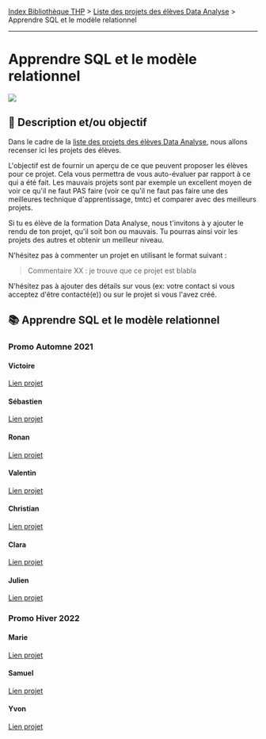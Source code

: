 [Index Bibliothèque THP](https://github.com/TheHackingProject/bibliotheque-THP) > [Liste des projets des élèves Data Analyse](https://github.com/TheHackingProject/bibliotheque-THP/blob/master/notes/liste_projets_data_analyse.md) > Apprendre SQL et le modèle relationnel

___

# Apprendre SQL et le modèle relationnel

![](https://picsum.photos/1024/400)

## 📄 Description et/ou objectif
Dans le cadre de la [liste des projets des élèves Data Analyse](https://github.com/TheHackingProject/bibliotheque-THP/blob/master/notes/liste_projets_data_analyse.md), nous allons recenser ici les projets des élèves.

L'objectif est de fournir un aperçu de ce que peuvent proposer les élèves pour ce projet. Cela vous permettra de vous auto-évaluer par rapport à ce qui a été fait. Les mauvais projets sont par exemple un excellent moyen de voir ce qu'il ne faut PAS faire (voir ce qu'il ne faut pas faire une des meilleures technique d'apprentissage, tmtc) et comparer avec des meilleurs projets.

Si tu es élève de la formation Data Analyse, nous t'invitons à y ajouter le rendu de ton projet, qu'il soit bon ou mauvais. Tu pourras ainsi voir les projets des autres et obtenir un meilleur niveau.

N'hésitez pas à commenter un projet en utilisant le format suivant :

> Commentaire XX : je trouve que ce projet est blabla


N'hésitez pas à ajouter des détails sur vous (ex: votre contact si vous acceptez d'être contacté(e)) ou sur le projet si vous l'avez créé.


## 📚 Apprendre SQL et le modèle relationnel

### Promo Automne 2021

#### Victoire
[Lien projet](https://github.com/bigdduwa/THP-DATA_2/tree/master)

#### Sébastien
[Lien projet](https://github.com/sebastienrombaut/data_nosql)

#### Ronan
[Lien projet](https://github.com/RonanLamour/SQL-Day)

#### Valentin
[Lien projet](https://github.com/valvermes/SQL1)

#### Christian
[Lien projet](https://github.com/christian29200/MongoDB_PowerBI)

#### Clara
[Lien projet](https://github.com/claramoreschi/THP_DataAnalyst_MongoDB)

#### Julien
[Lien projet](https://github.com/JulienSisi/S04_DataBases_21.10.21)


### Promo Hiver 2022

#### Marie
[Lien projet](https://github.com/MarieLebreton/SQL)

#### Samuel
[Lien projet](https://github.com/SamkaaDev/THPData_sql_training)

#### Yvon
[Lien projet](https://github.com/ekwayv8/Panama-Papers)

